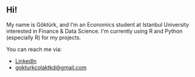 ## Hi!

My name is Göktürk, and I'm an Economics student at Istanbul University interested in Finance & Data Science. I'm currently using R and Python (especially R) for my projects.

You can reach me via:
- [LinkedIn](https://www.linkedin.com/in/gokturkcolak/)
- gokturkcolaktkd@gmail.com
<!--
**gokturkcolak/gokturkcolak** is a ✨ _special_ ✨ repository because its `README.md` (this file) appears on your GitHub profile.

Here are some ideas to get you started:

- 🔭 I’m currently working on ...
- 🌱 I’m currently learning ...
- 👯 I’m looking to collaborate on ...
- 🤔 I’m looking for help with ...
- 💬 Ask me about ...
- 📫 How to reach me: ...
- 😄 Pronouns: ...
- ⚡ Fun fact: ...
-->
